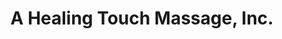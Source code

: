 ---
title: "A Healing Touch Massage, Inc."
url: /st-cloud/a-healing-touch-massage-inc/
shop: massage
---